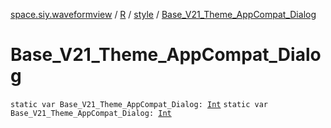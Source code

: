 [space.siy.waveformview](../../index.md) / [R](../index.md) / [style](index.md) / [Base_V21_Theme_AppCompat_Dialog](./-base_-v21_-theme_-app-compat_-dialog.md)

# Base_V21_Theme_AppCompat_Dialog

`static var Base_V21_Theme_AppCompat_Dialog: `[`Int`](https://kotlinlang.org/api/latest/jvm/stdlib/kotlin/-int/index.html)
`static var Base_V21_Theme_AppCompat_Dialog: `[`Int`](https://kotlinlang.org/api/latest/jvm/stdlib/kotlin/-int/index.html)